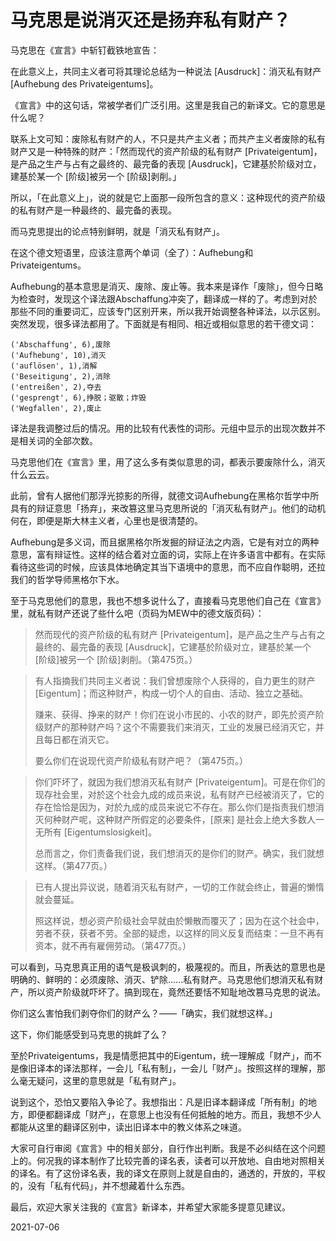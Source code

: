 # 马克思是说消灭还是扬弃私有财产？

马克思在《宣言》中斩钉截铁地宣告：

在此意义上，共同主义者可将其理论总结为一种说法 [Ausdruck]：消灭私有财产 [Aufhebung des Privateigentums]。

《宣言》中的这句话，常被学者们广泛引用。这里是我自己的新译文。它的意思是什么呢？

联系上文可知：废除私有财产的人，不只是共产主义者；而共产主义者废除的私有财产又是一种特殊的财产：「然而现代的资产阶级的私有财产 [Privateigentum]，是产品之生产与占有之最终的、最完备的表现 [Ausdruck]，它建基於阶级对立，建基於某一个 [阶级]­被另一个 [阶级]剥削。」

所以，「在此意义上」，说的就是它上面那一段所包含的意义：这种现代的资产阶级的私有财产是一种最终的、最完备的表现。

而马克思提出的论点特别鲜明，就是「消灭私有财产」。

在这个德文短语里，应该注意两个单词（全了）：Aufhebung和Privateigentums。

Aufhebung的基本意思是消灭、废除、废止等。我本来是译作「废除」，但今日略为检查时，发现这个译法跟Abschaffung冲突了，翻译成一样的了。考虑到对於那些不同的重要词汇，应该专门区别开来，所以我开始调整各种译法，以示区别。突然发现，很多译法都用了。下面就是有相同、相近或相似意思的若干德文词：

```
('Abschaffung', 6),废除
('Aufhebung', 10),消灭
('auflösen', 1),消解
('Beseitigung', 2),消除
('entreißen', 2),夺去
('gesprengt', 6),挣脱；驱散；炸毁
('Wegfallen', 2),废止
```

译法是我调整过后的情况。用的比较有代表性的词形。元组中显示的出现次数并不是相关词的全部次数。

马克思他们在《宣言》里，用了这么多有类似意思的词，都表示要废除什么，消灭什么云云。

此前，曾有人据他们那浮光掠影的所得，就德文词Aufhebung在黑格尔哲学中所具有的辩证意思「扬弃」，来改篡这里马克思所说的「消灭私有财产」。他们的动机何在，即便是斯大林主义者，心里也是很清楚的。

Aufhebung是多义词，而且据黑格尔所发掘的辩证法之内涵，它是有对立的两种意思，富有辩证性。这样的结合着对立面的词，实际上在许多语言中都有。在实际看待这些词的时候，应该具体地确定其当下语境中的意思，而不应自作聪明，还拉我们的哲学导师黑格尔下水。

至于马克思他们的意思，我也不想多说什么了，直接看马克思他们自己在《宣言》里，就私有财产还说了些什么吧（页码为MEW中的德文版页码）：

> 然而现代的资产阶级的私有财产 [Privateigentum]，是产品之生产与占有之最终的、最完备的表现 [Ausdruck]，它建基於阶级对立，建基於某一个 [阶级]­被另一个 [阶级]剥削。（第475页。）

> 有人指摘我们共同主义者说：我们曾想废除个人获得的，自力更生的财产 [Eigentum]；而这种财产，构成一切个人的自由、活动、独立之基础。
>
> 赚来、获得、挣来的财产！你们在说小市民的、小农的财产，即先於资产阶级财产的那种财产吗？这个不需要我们来消灭，工业的发展已经消灭它，并且每日都在消灭它。
>
> 要么你们在说现代资产阶级私有财产吧？（第475页。）

> 你们吓坏了，就因为我们想消灭私有财产 [Privateigentum]。可是在你们的现存社会里，对於这个社会九成的成员来说，私有财产已经被消灭了，它的存在恰恰是因为，对於九成的成员来说它不存在。那么你们是指责我们想消灭何种财产呢，这种财产所假定的必要条件，[原来] 是社会上绝大多数人一无所有 [Eigentumslosigkeit]。
>
> 总而言之，你们责备我们说，我们想消灭的是你们的财产。确实，我们就想这样。（第477页。）

> 已有人提出异议说，随着消灭私有财产，一切的工作就会终止，普遍的懒惰就会蔓延。
>
> 照这样说，想必资产阶级社会早就由於懒散而覆灭了；因为在这个社会中，劳者不获，获者不劳。全部的疑虑，以这样的同义反复而结束：一旦不再有资本，就不再有雇佣劳动。（第477页。）

可以看到，马克思真正用的语气是极讽刺的，极蔑视的。而且，所表达的意思也是明确的、鲜明的：必须废除、消灭、铲除……私有财产。马克思他们想消灭私有财产，所以资产阶级就吓坏了。搞到现在，竟然还要恬不知耻地改篡马克思的说法。

你们这么害怕我们剥夺你们的财产么？——「确实，我们就想这样。」

这下，你们能感受到马克思的挑衅了么？

至於Privateigentums，我是情愿把其中的Eigentum，统一理解成「财产」，而不是像旧译本的译法那样，一会儿「私有制」，一会儿「财产」。按照这样的理解，那么毫无疑问，这里的意思就是「私有财产」。

说到这个，恐怕又要陷入争论了。我想指出：凡是旧译本翻译成「所有制」的地方，即便都翻译成「财产」，在意思上也没有任何抵触的地方。而且，我想不少人都能从这里的翻译区别中，读出旧译本中的教义体系之味道。

大家可自行审阅《宣言》中的相关部分，自行作出判断。我是不必纠结在这个问题上的。何况我的译本制作了比较完善的译名表，读者可以开放地、自由地对照相关的译名。有了这份译名表，我的译文在原则上就是自由的，通透的，开放的，平权的，没有「私有代码」，并不想藏着什么东西。

最后，欢迎大家关注我的《宣言》新译本，并希望大家能多提意见建议。

2021-07-06